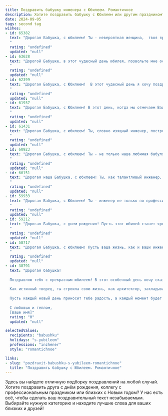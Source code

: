 ```yaml
---
title: Поздравить бабушку инженера с Юбилеем. Романтичное
description: Хотите поздравить бабушку с Юбилеем или другим праздником? Наш ИИ создаст незабываемое поздравление, а вы обязательно выделитесь среди других.  
date: 2024-09-05
tags: second tag
wishes:
- id: 65382
  text: "Дорогая Бабушка, с юбилеем! Ты - невероятная женщина,  твоя яркая  жизнь полна  любви,  творчества  и  удивительных  достижений! Пусть  твоя  душа  всегда  горит  искрами  и  твои  глаза  сияют  от  счастья.  Будь  здорова  и  радуй  нас  своей  прекрасной  улыбкой  еще  долгие  годы!
  "
  rating: "undefined"
  updated: "null"
- id: 63628
  text: "Дорогой Бабушке, в этот чудесный день юбилея, позвольте мне осыпать Вас самыми теплыми словами! Вы, инженер по призванию, всегда строите мосты не только из металла и бетона, но и из любви, доброты и заботы. Ваша жизнь - это настоящее произведение искусства, где каждый кирпичик - это счастливый момент, а каждый штрих - это нежная улыбка. Пусть этот день станет началом новых побед, новых открытий и новых моментов, полных счастья! С днем рождения, дорогая Бабушка!
  "
  rating: "undefined"
  updated: "null"
- id: 62399
  text: "Дорогая Бабушка, с Юбилеем!  В этот чудесный день я хочу поздравить Вас, вдохновляющую женщину, талантливого Инженера, с этой важной вехой.  Ваша жизнь – это история изобретательности,  творчества и  непоколебимой силы духа. Пусть каждый ваш день будет полон  радости, любви и  цветистых моментов, как  прекрасный  сад,  созданный вашими заботливыми руками.
  "
  rating: "undefined"
  updated: "null"
- id: 61937
  text: "Дорогая Бабушка, с Юбилеем! В этот день, когда мы отмечаем Вашу удивительную жизнь, хочется сказать, что Вы – не просто инженер, а настоящая волшебница, которая создавала не только мосты и здания, но и светлые моменты в наших сердцах. Ваша  мудрость,  творчество  и  неугасимый оптимизм вдохновляют нас каждый день.  Пусть  Ваше  сердце  всегда  будет  полным  любви  и  счастья, а  жизнь  –  яркой  и  интересной!
  "
  rating: "undefined"
  updated: "null"
- id: 61431
  text: "Дорогая Бабушка, с юбилеем! Ты, словно изящный инженер, построила всю нашу жизнь с любовью и заботой, каждый кирпичик которой - это твой труд и теплота. Твоя душа, как светлый проект, всегда сияет оптимизмом и вдохновением. Желаю тебе крепкого здоровья, чтобы ты ещё долго радовала нас своим присутствием. С днем рождения!
  "
  rating: "undefined"
  updated: "null"
- id: 60923
  text: "Дорогая Бабушка, с юбилеем! Ты - не только наша любимая бабуля, но и талантливый инженер, чья душа так же точна и прекрасна, как твоё мастерство. Пусть в этот особенный день любовь близких согревает твоё сердце, а жизнь расцветает яркими красками!
  "
  rating: "undefined"
  updated: "null"
- id: 60151
  text: "Дорогая наша Бабушка, с юбилеем! Ты, как талантливый инженер, всю жизнь строила крепкий фундамент нашей семьи, прокладывала пути к счастью и любви. Пусть твоя жизнь будет полна ярких моментов, а сердце - согрето теплом наших сердец!
  "
  rating: "undefined"
  updated: "null"
- id: 59933
  text: "Дорогая Бабушка, с Юбилеем! Ты - инженер не только по профессии, но и по жизни: с такой точностью и любовью ты строила нашу семью, наш мир. Пусть каждый твой день будет наполнен той же силой, красотой и теплом, что ты даришь всем нам.
  "
  rating: "undefined"
  updated: "null"
- id: 59212
  text: "Дорогая Бабушка, с днем рождения! Пусть этот юбилей станет ярким моментом в твоей жизни, полным любви и тепла. Ты -  настоящий инженер,  твоя душа  полна  творческой энергии и  стремления к совершенству. Спасибо за твою мудрость и  нежность, которые  делают  мою жизнь  полнее и  счастливее.
  "
  rating: "undefined"
  updated: "null"
- id: 58717
  text: "Дорогая Бабушка, с юбилеем! Пусть ваша жизнь, как и ваши инженерные творения, будет прочной, красивой и наполненной яркими моментами.  Мы вас любим и ценим!
  "
  rating: "undefined"
  updated: "null"
- id: 38791
  text: "Дорогая бабушка!
  
  Поздравляю тебя с прекрасным юбилеем! В этот особенный день хочу сказать, как ты важна для нас. Твоя мудрость и доброта освещают наши сердца, а твои достижения как инженера вдохновляют нас на новые мечты и свершения.
  
  Как истинный творец, ты строила свою жизнь, как архитектор, закладывая прочный фундамент для нашей семьи. Твои умения находить решения даже в самых сложных ситуациях – это не просто талант, а настоящее искусство.
  
  Пусть каждый новый день приносит тебе радость, а каждый момент будет наполнен любовью и теплом. Желаю здоровья, счастья и много светлых, романтичных мгновений!
  
  С любовью и теплом,
  [Ваше имя]"
  rating: "0"
  updated: "null"

selectedValues:
  recipients: "babushku"
  holidays: "s-yubileem"
  professions: "inzhener"
  style: "romantichnoe"

links:
- slug: "pozdravit-babushku-s-yubileem-romantichnoe"
  title: "Поздравить бабушку с Юбилеем. Романтичное"
---
```


Здесь вы найдете отличную подборку поздравлений на любой случай. 
Хотите поздравить друга с днём рождения, коллегу с профессиональным праздником или близких с Новым годом? У нас есть всё, чтобы сделать ваш поздравительный текст незабываемым. Выбирайте нужную категорию и находите лучшие слова для ваших близких и друзей!

